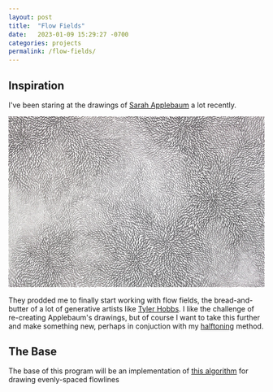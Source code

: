 ```yaml
---
layout: post
title:  "Flow Fields"
date:   2023-01-09 15:29:27 -0700
categories: projects
permalink: /flow-fields/
---
```


## Inspiration

I've been staring at the drawings of [Sarah Applebaum](https://www.sarahapplebaum.com) a lot recently.

<p align="center">
  <img src="/assets/flow-fields/sarah1.png" width="full">
</p>

They prodded me to finally start working with flow fields, the bread-and-butter of a lot of generative artists like [Tyler Hobbs](www.tylerxhobbs.com). I like the challenge of re-creating Applebaum's drawings, but of course I want to take this further and make something new, perhaps in conjuction with my [halftoning](/halftoning/) method.

## The Base

The base of this program will be an implementation of [this algorithm](https://web.cs.ucdavis.edu/~ma/SIGGRAPH02/course23/notes/papers/Jobard.pdf) for drawing evenly-spaced flowlines